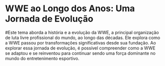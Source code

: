# WWE ao Longo dos Anos: Uma Jornada de Evolução

#Este tema aborda a história e a evolução da WWE, a principal organização de luta livre profissional do mundo, ao longo das décadas. Ele explora como a WWE passou por transformações significativas desde sua fundação. Ao explorar essa jornada de evolução, é possível compreender como a WWE se adaptou e se reinventou para continuar sendo uma força dominante no mundo do entretenimento esportivo.
